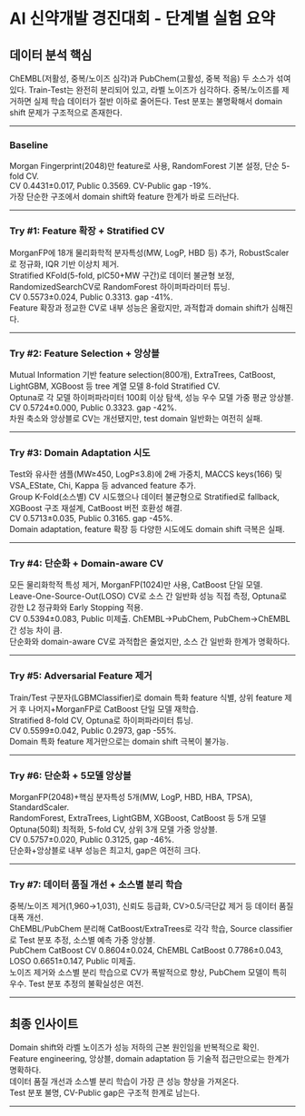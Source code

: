 # AI 신약개발 경진대회 - 단계별 실험 요약

## 데이터 분석 핵심
ChEMBL(저활성, 중복/노이즈 심각)과 PubChem(고활성, 중복 적음) 두 소스가 섞여 있다. Train-Test는 완전히 분리되어 있고, 라벨 노이즈가 심각하다. 중복/노이즈를 제거하면 실제 학습 데이터가 절반 이하로 줄어든다. Test 분포는 불명확해서 domain shift 문제가 구조적으로 존재한다.

---

### Baseline
Morgan Fingerprint(2048)만 feature로 사용, RandomForest 기본 설정, 단순 5-fold CV.  
CV 0.4431±0.017, Public 0.3569. CV-Public gap -19%.  
가장 단순한 구조에서 domain shift와 feature 한계가 바로 드러난다.

---

### Try #1: Feature 확장 + Stratified CV
MorganFP에 18개 물리화학적 분자특성(MW, LogP, HBD 등) 추가, RobustScaler로 정규화, IQR 기반 이상치 제거.  
Stratified KFold(5-fold, pIC50+MW 구간)로 데이터 불균형 보정, RandomizedSearchCV로 RandomForest 하이퍼파라미터 튜닝.  
CV 0.5573±0.024, Public 0.3313. gap -41%.  
Feature 확장과 정교한 CV로 내부 성능은 올랐지만, 과적합과 domain shift가 심해진다.

---

### Try #2: Feature Selection + 앙상블
Mutual Information 기반 feature selection(800개), ExtraTrees, CatBoost, LightGBM, XGBoost 등 tree 계열 모델 8-fold Stratified CV.  
Optuna로 각 모델 하이퍼파라미터 100회 이상 탐색, 성능 우수 모델 가중 평균 앙상블.  
CV 0.5724±0.000, Public 0.3323. gap -42%.  
차원 축소와 앙상블로 CV는 개선됐지만, test domain 일반화는 여전히 실패.

---

### Try #3: Domain Adaptation 시도
Test와 유사한 샘플(MW≥450, LogP≤3.8)에 2배 가중치, MACCS keys(166) 및 VSA_EState, Chi, Kappa 등 advanced feature 추가.  
Group K-Fold(소스별) CV 시도했으나 데이터 불균형으로 Stratified로 fallback, XGBoost 구조 재설계, CatBoost 버전 호환성 해결.  
CV 0.5713±0.035, Public 0.3165. gap -45%.  
Domain adaptation, feature 확장 등 다양한 시도에도 domain shift 극복은 실패.

---

### Try #4: 단순화 + Domain-aware CV
모든 물리화학적 특성 제거, MorganFP(1024)만 사용, CatBoost 단일 모델.  
Leave-One-Source-Out(LOSO) CV로 소스 간 일반화 성능 직접 측정, Optuna로 강한 L2 정규화와 Early Stopping 적용.  
CV 0.5394±0.083, Public 미제출. ChEMBL→PubChem, PubChem→ChEMBL 간 성능 차이 큼.  
단순화와 domain-aware CV로 과적합은 줄었지만, 소스 간 일반화 한계가 명확하다.

---

### Try #5: Adversarial Feature 제거
Train/Test 구분자(LGBMClassifier)로 domain 특화 feature 식별, 상위 feature 제거 후 나머지+MorganFP로 CatBoost 단일 모델 재학습.  
Stratified 8-fold CV, Optuna로 하이퍼파라미터 튜닝.  
CV 0.5599±0.042, Public 0.2973, gap -55%.  
Domain 특화 feature 제거만으로는 domain shift 극복이 불가능.

---

### Try #6: 단순화 + 5모델 앙상블
MorganFP(2048)+핵심 분자특성 5개(MW, LogP, HBD, HBA, TPSA), StandardScaler.  
RandomForest, ExtraTrees, LightGBM, XGBoost, CatBoost 등 5개 모델 Optuna(50회) 최적화, 5-fold CV, 상위 3개 모델 가중 앙상블.  
CV 0.5757±0.020, Public 0.3125, gap -46%.  
단순화+앙상블로 내부 성능은 최고치, gap은 여전히 크다.

---

### Try #7: 데이터 품질 개선 + 소스별 분리 학습
중복/노이즈 제거(1,960→1,031), 신뢰도 등급화, CV>0.5/극단값 제거 등 데이터 품질 대폭 개선.  
ChEMBL/PubChem 분리해 CatBoost/ExtraTrees로 각각 학습, Source classifier로 Test 분포 추정, 소스별 예측 가중 앙상블.  
PubChem CatBoost CV 0.8604±0.024, ChEMBL CatBoost 0.7786±0.043, LOSO 0.6651±0.147, Public 미제출.  
노이즈 제거와 소스별 분리 학습으로 CV가 폭발적으로 향상, PubChem 모델이 특히 우수. Test 분포 추정의 불확실성은 여전.

---

## 최종 인사이트
Domain shift와 라벨 노이즈가 성능 저하의 근본 원인임을 반복적으로 확인.  
Feature engineering, 앙상블, domain adaptation 등 기술적 접근만으로는 한계가 명확하다.  
데이터 품질 개선과 소스별 분리 학습이 가장 큰 성능 향상을 가져온다.  
Test 분포 불명, CV-Public gap은 구조적 한계로 남는다.

---